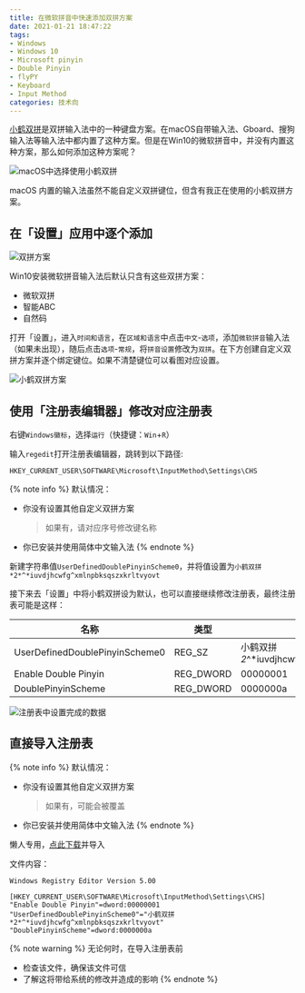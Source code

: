 ```yaml
---
title: 在微软拼音中快速添加双拼方案
date: 2021-01-21 18:47:22
tags:
- Windows
- Windows 10
- Microsoft pinyin
- Double Pinyin
- flyPY
- Keyboard
- Input Method
categories: 技术向
---
```


[小鹤双拼](https://www.flypy.com/pin.html)是双拼输入法中的一种键盘方案。在macOS自带输入法、Gboard、搜狗输入法等输入法中都内置了这种方案。但是在Win10的微软拼音中，并没有内置这种方案，那么如何添加这种方案呢？<!-- 这个开头绝对受上一篇影响了 -->
<!-- more -->

![macOS中选择使用小鹤双拼](macos.png)

macOS 内置的输入法虽然不能自定义双拼键位，但含有我正在使用的小鹤双拼方案。

## 在「设置」应用中逐个添加

![双拼方案](Settings.png)

Win10安装微软拼音输入法后默认只含有这些双拼方案：

- 微软双拼
- 智能ABC
- 自然码

打开「设置」，进入`时间和语言`，在`区域和语言`中点击`中文`-`选项`，添加`微软拼音`输入法（如果未出现），随后点击`选项`-`常规`，将`拼音设置`修改为`双拼`。在下方创建自定义双拼方案并逐个绑定键位。如果不清楚键位可以看图对应设置。

![小鹤双拼方案](layout.png)

## 使用「注册表编辑器」修改对应注册表

右键`Windows徽标`，选择`运行`（快捷键：`Win`+`R`）

输入`regedit`打开注册表编辑器，跳转到以下路径:

```text
HKEY_CURRENT_USER\SOFTWARE\Microsoft\InputMethod\Settings\CHS
```

{% note info %}
默认情况：

- 你没有设置其他自定义双拼方案
  > 如果有，请对应序号修改键名称
- 你已安装并使用简体中文输入法
{% endnote %}

新建字符串值`UserDefinedDoublePinyinScheme0`，并将值设置为`小鹤双拼*2*^*iuvdjhcwfg^xmlnpbksqszxkrltvyovt`

接下来去「设置」中将小鹤双拼设为默认，也可以直接继续修改注册表，最终注册表可能是这样：

| 名称 | 类型 | 数据 |
|---|---|---|
|UserDefinedDoublePinyinScheme0|REG_SZ|小鹤双拼*2*^*iuvdjhcwfg^xmlnpbksqszxkrltvyovt|
|Enable Double Pinyin|REG_DWORD|00000001|
|DoublePinyinScheme|REG_DWORD|0000000a|

![注册表中设置完成的数据](Registry.png)

## 直接导入注册表

{% note info %}
默认情况：

- 你没有设置其他自定义双拼方案
  > 如果有，可能会被覆盖
- 你已安装并使用简体中文输入法
{% endnote %}

懒人专用，[点此下载](xiaohe.reg)并导入

文件内容：

```reg
Windows Registry Editor Version 5.00

[HKEY_CURRENT_USER\SOFTWARE\Microsoft\InputMethod\Settings\CHS]
"Enable Double Pinyin"=dword:00000001
"UserDefinedDoublePinyinScheme0"="小鹤双拼*2*^*iuvdjhcwfg^xmlnpbksqszxkrltvyovt"
"DoublePinyinScheme"=dword:0000000a
```

{% note warning %}
无论何时，在导入注册表前

- 检查该文件，确保该文件可信
- 了解这将带给系统的修改并造成的影响
{% endnote %}
